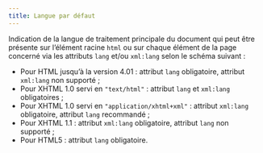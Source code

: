 ```yaml
---
title: Langue par défaut
---
```


Indication de la langue de traitement principale du document qui peut être présente sur l’élément racine `html` ou sur chaque élément de la page concerné via les attributs `lang` et/ou `xml:lang` selon le schéma suivant :

- Pour HTML jusqu’à la version 4.01 : attribut `lang` obligatoire, attribut `xml:lang` non supporté ;
- Pour XHTML 1.0 servi en `"text/html"` : attribut `lang` et `xml:lang` obligatoires ;
- Pour XHTML 1.0 servi en `"application/xhtml+xml"` : attribut `xml:lang` obligatoire, attribut `lang` recommandé ;
- Pour XHTML 1.1 : attribut `xml:lang` obligatoire, attribut `lang` non supporté ;
- Pour HTML5 : attribut `lang` obligatoire.
